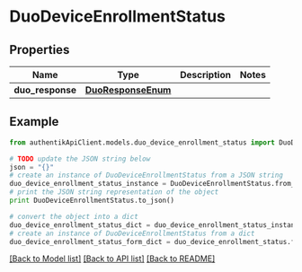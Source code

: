 # DuoDeviceEnrollmentStatus


## Properties
Name | Type | Description | Notes
------------ | ------------- | ------------- | -------------
**duo_response** | [**DuoResponseEnum**](DuoResponseEnum.md) |  | 

## Example

```python
from authentikApiClient.models.duo_device_enrollment_status import DuoDeviceEnrollmentStatus

# TODO update the JSON string below
json = "{}"
# create an instance of DuoDeviceEnrollmentStatus from a JSON string
duo_device_enrollment_status_instance = DuoDeviceEnrollmentStatus.from_json(json)
# print the JSON string representation of the object
print DuoDeviceEnrollmentStatus.to_json()

# convert the object into a dict
duo_device_enrollment_status_dict = duo_device_enrollment_status_instance.to_dict()
# create an instance of DuoDeviceEnrollmentStatus from a dict
duo_device_enrollment_status_form_dict = duo_device_enrollment_status.from_dict(duo_device_enrollment_status_dict)
```
[[Back to Model list]](../README.md#documentation-for-models) [[Back to API list]](../README.md#documentation-for-api-endpoints) [[Back to README]](../README.md)


